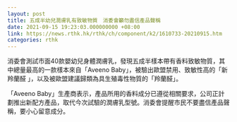 ```yaml
---
layout: post
title: 五成半幼兒潤膚乳有致敏物質　消委會籲勿盡信產品聲稱
date: 2021-09-15 19:23:03.000000000 +08:00
link: https://news.rthk.hk/rthk/ch/component/k2/1610733-20210915.htm
categories: rthk
---
```


消委會測試市面40款嬰幼兒身體潤膚乳，發現五成半樣本帶有香料致敏物質，其中總量最高的一款樣本來自「Aveeno Baby」，被驗出歐盟禁用、致敏性高的「新羚蘭醛 」，以及被歐盟建議歸類為具生殖毒性物質的「羚蘭醛」。

「Aveeno Baby」生產商表示，產品所用的香料成分已遵從相關要求，公司正計劃推出新配方產品，取代今次試驗的潤膚乳型號。消委會提醒市民不要盡信產品聲稱，要小心留意成分。
